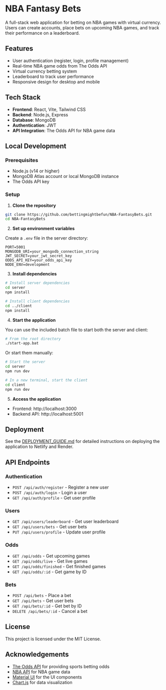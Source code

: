 # NBA Fantasy Bets

A full-stack web application for betting on NBA games with virtual currency. Users can create accounts, place bets on upcoming NBA games, and track their performance on a leaderboard.

## Features

- User authentication (register, login, profile management)
- Real-time NBA game odds from The Odds API
- Virtual currency betting system
- Leaderboard to track user performance
- Responsive design for desktop and mobile

## Tech Stack

- **Frontend**: React, Vite, Tailwind CSS
- **Backend**: Node.js, Express
- **Database**: MongoDB
- **Authentication**: JWT
- **API Integration**: The Odds API for NBA game data

## Local Development

### Prerequisites

- Node.js (v14 or higher)
- MongoDB Atlas account or local MongoDB instance
- The Odds API key

### Setup

1. **Clone the repository**

```bash
git clone https://github.com/bettingmightbefun/NBA-FantasyBets.git
cd NBA-FantasyBets
```

2. **Set up environment variables**

Create a `.env` file in the server directory:

```
PORT=5001
MONGODB_URI=your_mongodb_connection_string
JWT_SECRET=your_jwt_secret_key
ODDS_API_KEY=your_odds_api_key
NODE_ENV=development
```

3. **Install dependencies**

```bash
# Install server dependencies
cd server
npm install

# Install client dependencies
cd ../client
npm install
```

4. **Start the application**

You can use the included batch file to start both the server and client:

```bash
# From the root directory
./start-app.bat
```

Or start them manually:

```bash
# Start the server
cd server
npm run dev

# In a new terminal, start the client
cd client
npm run dev
```

5. **Access the application**

- Frontend: http://localhost:3000
- Backend API: http://localhost:5001

## Deployment

See the [DEPLOYMENT_GUIDE.md](DEPLOYMENT_GUIDE.md) for detailed instructions on deploying the application to Netlify and Render.

## API Endpoints

### Authentication

- `POST /api/auth/register` - Register a new user
- `POST /api/auth/login` - Login a user
- `GET /api/auth/profile` - Get user profile

### Users

- `GET /api/users/leaderboard` - Get user leaderboard
- `GET /api/users/bets` - Get user bets
- `PUT /api/users/profile` - Update user profile

### Odds

- `GET /api/odds` - Get upcoming games
- `GET /api/odds/live` - Get live games
- `GET /api/odds/finished` - Get finished games
- `GET /api/odds/:id` - Get game by ID

### Bets

- `POST /api/bets` - Place a bet
- `GET /api/bets` - Get user bets
- `GET /api/bets/:id` - Get bet by ID
- `DELETE /api/bets/:id` - Cancel a bet

## License

This project is licensed under the MIT License.

## Acknowledgements

- [The Odds API](https://the-odds-api.com/) for providing sports betting odds
- [NBA API](https://www.nba.com/stats/) for NBA game data
- [Material UI](https://mui.com/) for the UI components
- [Chart.js](https://www.chartjs.org/) for data visualization 